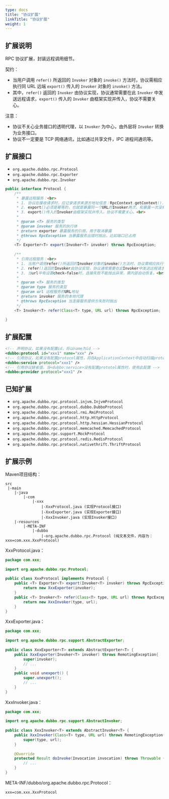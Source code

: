 ```yaml
---
type: docs
title: "协议扩展"
linkTitle: "协议扩展"
weight: 1
---
```


## 扩展说明

RPC 协议扩展，封装远程调用细节。

契约：

* 当用户调用 `refer()` 所返回的 `Invoker` 对象的 `invoke()` 方法时，协议需相应执行同 URL 远端 `export()` 传入的 `Invoker` 对象的 `invoke()` 方法。
* 其中，`refer()` 返回的 `Invoker` 由协议实现，协议通常需要在此 `Invoker` 中发送远程请求，`export()` 传入的 `Invoker` 由框架实现并传入，协议不需要关心。

注意：

* 协议不关心业务接口的透明代理，以 `Invoker` 为中心，由外层将 `Invoker` 转换为业务接口。
* 协议不一定要是 TCP 网络通讯，比如通过共享文件，IPC 进程间通讯等。

## 扩展接口

* `org.apache.dubbo.rpc.Protocol`
* `org.apache.dubbo.rpc.Exporter`
* `org.apache.dubbo.rpc.Invoker`

```java
public interface Protocol {
    /**
     * 暴露远程服务：<br>
     * 1. 协议在接收请求时，应记录请求来源方地址信息：RpcContext.getContext().setRemoteAddress();<br>
     * 2. export()必须是幂等的，也就是暴露同一个URL的Invoker两次，和暴露一次没有区别。<br>
     * 3. export()传入的Invoker由框架实现并传入，协议不需要关心。<br>
     * 
     * @param <T> 服务的类型
     * @param invoker 服务的执行体
     * @return exporter 暴露服务的引用，用于取消暴露
     * @throws RpcException 当暴露服务出错时抛出，比如端口已占用
     */
    <T> Exporter<T> export(Invoker<T> invoker) throws RpcException;
 
    /**
     * 引用远程服务：<br>
     * 1. 当用户调用refer()所返回的Invoker对象的invoke()方法时，协议需相应执行同URL远端export()传入的Invoker对象的invoke()方法。<br>
     * 2. refer()返回的Invoker由协议实现，协议通常需要在此Invoker中发送远程请求。<br>
     * 3. 当url中有设置check=false时，连接失败不能抛出异常，需内部自动恢复。<br>
     * 
     * @param <T> 服务的类型
     * @param type 服务的类型
     * @param url 远程服务的URL地址
     * @return invoker 服务的本地代理
     * @throws RpcException 当连接服务提供方失败时抛出
     */
    <T> Invoker<T> refer(Class<T> type, URL url) throws RpcException;
 
}
```

## 扩展配置

```xml
<!-- 声明协议，如果没有配置id，将以name为id -->
<dubbo:protocol id="xxx1" name="xxx" />
<!-- 引用协议，如果没有配置protocol属性，将在ApplicationContext中自动扫描protocol配置 -->
<dubbo:service protocol="xxx1" />
<!-- 引用协议缺省值，当<dubbo:service>没有配置prototol属性时，使用此配置 -->
<dubbo:provider protocol="xxx1" />
```

## 已知扩展

* `org.apache.dubbo.rpc.protocol.injvm.InjvmProtocol`
* `org.apache.dubbo.rpc.protocol.dubbo.DubboProtocol`
* `org.apache.dubbo.rpc.protocol.rmi.RmiProtocol`
* `org.apache.dubbo.rpc.protocol.http.HttpProtocol`
* `org.apache.dubbo.rpc.protocol.http.hessian.HessianProtocol`
* `org.apache.dubbo.rpc.protocol.memcached.MemcachedProtocol`
* `org.apache.dubbo.rpc.support.MockProtocol`
* `org.apache.dubbo.rpc.protocol.redis.RedisProtocol`
* `org.apache.dubbo.rpc.protocol.nativethrift.ThriftProtocol`

## 扩展示例

Maven项目结构：

```
src
 |-main
    |-java
        |-com
            |-xxx
                |-XxxProtocol.java (实现Protocol接口)
                |-XxxExporter.java (实现Exporter接口)
                |-XxxInvoker.java (实现Invoker接口)
    |-resources
        |-META-INF
            |-dubbo
                |-org.apache.dubbo.rpc.Protocol (纯文本文件，内容为：xxx=com.xxx.XxxProtocol)
```

XxxProtocol.java：

```java
package com.xxx;
 
import org.apache.dubbo.rpc.Protocol;
 
public class XxxProtocol implements Protocol {
    public <T> Exporter<T> export(Invoker<T> invoker) throws RpcException {
        return new XxxExporter(invoker);
    }
    public <T> Invoker<T> refer(Class<T> type, URL url) throws RpcException {
        return new XxxInvoker(type, url);
    }
}
```

XxxExporter.java：

```java
package com.xxx;
 
import org.apache.dubbo.rpc.support.AbstractExporter;
 
public class XxxExporter<T> extends AbstractExporter<T> {
    public XxxExporter(Invoker<T> invoker) throws RemotingException{
        super(invoker);
        // ...
    }
    public void unexport() {
        super.unexport();
        // ...
    }
}
```

XxxInvoker.java：

```java
package com.xxx;
 
import org.apache.dubbo.rpc.support.AbstractInvoker;
 
public class XxxInvoker<T> extends AbstractInvoker<T> {
    public XxxInvoker(Class<T> type, URL url) throws RemotingException{
        super(type, url);
    }
    
    @Override
    protected Result doInvoke(Invocation invocation) throws Throwable {
        // ...
    }
}
```

META-INF/dubbo/org.apache.dubbo.rpc.Protocol：

```properties
xxx=com.xxx.XxxProtocol
```
